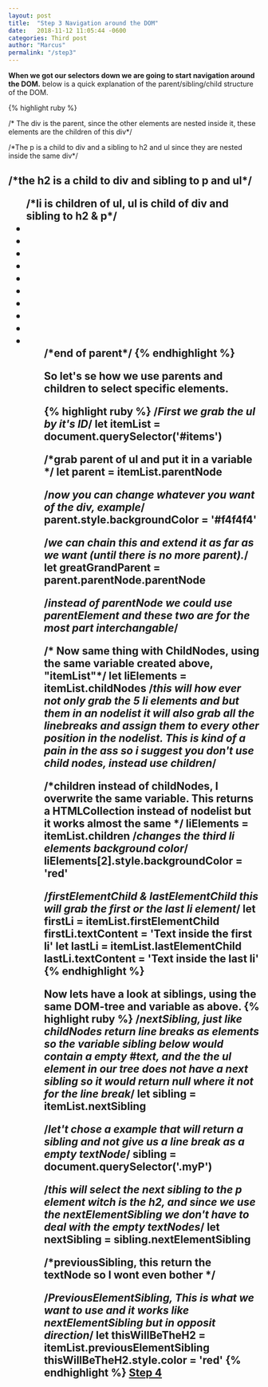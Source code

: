 ```yaml
---
layout: post
title:  "Step 3 Navigation around the DOM"
date:   2018-11-12 11:05:44 -0600
categories: Third post
author: "Marcus"
permalink: "/step3"
---
```



**When we got our selectors down we are going to start navigation around the DOM.**
below is a quick explanation of the parent/sibling/child structure of the DOM.

 {% highlight ruby %}
<div class="imTheParentHere">  /* The div is the parent, since the other elements
 are nested inside it, these elements are the children of this div*/
<p class="myP"><p> /*The p is a child to div and a sibling to h2 and ul since they 
are nested inside the same div*/
<h2><h2> /*the h2 is a child to div and sibling to p and ul*/
<ul id =items> /*li is children of ul, ul is child of div and sibling to h2 & p*/
<li><li>
<li><li>
<li><li>
<li><li>
<li><li>
<ul>
 <div> /*end of parent*/
 {% endhighlight %}

So let's se how we use parents and children to select specific elements.

 {% highlight ruby %}
 /*First we grab the ul by it's ID*/
let itemList =  document.querySelector('#items')

/*grab parent of ul and put it in a variable */
let parent = itemList.parentNode

/*now you can change whatever you want of the div, example*/
parent.style.backgroundColor = '#f4f4f4'

/*we can chain this and extend it as far as we want 
(until there is no more parent).*/
let greatGrandParent = parent.parentNode.parentNode

/*instead of parentNode we could use parentElement and these two are for the 
most part interchangable*/

/* Now same thing with ChildNodes, using the same variable created above,  "itemList"*/
let liElements = itemList.childNodes
/*this will how ever not only grab the 5 li elements and but them in an 
nodelist it will also grab all the linebreaks and assign them to every 
other position in the nodelist. This is kind of a pain in the ass so i suggest
you don't use child nodes, instead use children*/

/*children instead of childNodes, I overwrite the same variable. This returns
a HTMLCollection instead of nodelist but it works almost the same */
liElements = itemList.children
/*changes the third li elements background color*/
liElements[2].style.backgroundColor = 'red'  


/*firstElementChild & lastElementChild this will grab the first or the last li element*/
let firstLi = itemList.firstElementChild
firstLi.textContent = 'Text inside the first li'
let lastLi = itemList.lastElementChild
lastLi.textContent = 'Text inside the last li'
{% endhighlight %}

Now lets have a look at siblings, using the same DOM-tree and variable as above.
 {% highlight ruby %}
 /*nextSibling, just like childNodes return line breaks as elements so the 
 variable sibling below would contain a empty #text, and the the ul element in our tree
 does not have a next sibling so it would return null where it not for the line break*/
let sibling = itemList.nextSibling

/*let't chose a example that will return a sibling and not give us a line break as a 
empty textNode*/
sibling = document.querySelector('.myP')

/*this will select the next sibling to the p element witch is the h2, 
and since we use the nextElementSibling we don't have to deal 
with the empty textNodes*/
let nextSibling = sibling.nextElementSibling 


/*previousSibling, this return the textNode so I wont even bother */

/*PreviousElementSibling, This is what we want to use and it works like 
nextElementSibling but in opposit direction*/
let thisWillBeTheH2 = itemList.previousElementSibling
thisWillBeTheH2.style.color = 'red'
 {% endhighlight %}
[Step 4](/step4.html)

<div
class="just-comments"
data-apikey="e3ae52cc-c19b-4c15-b6eb-2156879027b0">
</div>
<script async src="https://just-comments.com/w.js"></script>